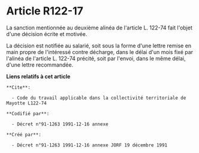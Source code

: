 # Article R122-17

La sanction mentionnée au deuxième alinéa de l'article L. 122-74 fait l'objet d'une décision écrite et motivée.

La décision est notifiée au salarié, soit sous la forme d'une lettre remise en main propre de l'intéressé contre décharge,
dans le délai d'un mois fixé par l'alinéa de l'article L. 122-74 précité, soit par l'envoi, dans le même délai, d'une lettre
recommandée.

**Liens relatifs à cet article**

	**Cite**:

	  - Code du travail applicable dans la collectivité territoriale de Mayotte L122-74

	**Codifié par**:

	  - Décret n°91-1263 1991-12-16 annexe

	**Créé par**:

	  - Décret n°91-1263 1991-12-16 annexe JORF 19 décembre 1991
